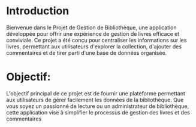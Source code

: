 # Introduction 

Bienvenue dans le Projet de Gestion de Bibliothèque, une application développée pour offrir une expérience de gestion de livres efficace et conviviale. Ce projet a été conçu pour centraliser les informations sur les livres, permettant aux utilisateurs d'explorer la collection, d'ajouter des commentaires et de tirer parti d'une base de données organisée.

# Objectif:

L'objectif principal de ce projet est de fournir une plateforme permettant aux utilisateurs de gérer facilement les données de la bibliothèque. Que vous soyez un passionné de lecture ou un administrateur de bibliothèque, cette application vise à simplifier le processus de gestion des livres et des commentaires
